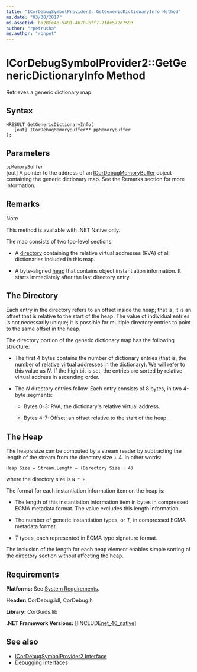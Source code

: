 ```yaml
---
title: "ICorDebugSymbolProvider2::GetGenericDictionaryInfo Method"
ms.date: "03/30/2017"
ms.assetid: ba28fe4e-5491-4670-bff7-7fde572d7593
author: "rpetrusha"
ms.author: "ronpet"
---
```

# ICorDebugSymbolProvider2::GetGenericDictionaryInfo Method
Retrieves a generic dictionary map.  
  
## Syntax  
  
```  
HRESULT GetGenericDictionaryInfo(  
   [out] ICorDebugMemoryBuffer** ppMemoryBuffer  
);  
```  
  
## Parameters  
 `ppMemoryBuffer`  
 [out] A pointer to the address of an [ICorDebugMemoryBuffer](../../../../docs/framework/unmanaged-api/debugging/icordebugmemorybuffer-interface.md) object containing the generic dictionary map. See the Remarks section for more information.  
  
## Remarks  
  
> [!NOTE]
>  This method is available with .NET Native only.  
  
 The map consists of two top-level sections:  
  
-   A [directory](#Directory) containing the relative virtual addresses (RVA) of all dictionaries included in this map.  
  
-   A byte-aligned [heap](#Heap) that contains object instantiation information. It starts immediately after the last directory entry.  
  
<a name="Directory"></a>   
## The Directory  
 Each entry in the directory refers to an offset inside the heap; that is, it is an offset that is relative to the start of the heap. The value of individual entries is not necessarily unique; it is possible for multiple directory entries to point to the same offset in the heap.  
  
 The directory portion of the generic dictionary map has the following structure:  
  
-   The first 4 bytes contains the number of dictionary entries (that is, the number of relative virtual addresses in the dictionary). We will refer to this value as *N*. If the high bit is set, the entries are sorted by relative virtual address in ascending order.  
  
-   The *N* directory entries follow. Each entry consists of 8 bytes, in two 4-byte segments:  
  
    -   Bytes 0-3: RVA; the dictionary's relative virtual address.  
  
    -   Bytes 4-7: Offset; an offset relative to the start of the heap.  
  
<a name="Heap"></a>   
## The Heap  
 The heap’s size can be computed by a stream reader by subtracting the length of the stream from the directory size + 4. In other words:  
  
```  
Heap Size = Stream.Length – (Directory Size + 4)  
```  
  
 where the directory size is `N * 8`.  
  
 The format for each instantiation information item on the heap is:  
  
-   The length of this instantiation information item in bytes in compressed ECMA metadata format. The value excludes this length information.  
  
-   The number of generic instantiation types, or *T*, in compressed ECMA metadata format.  
  
-   *T* types, each represented in ECMA type signature format.  
  
 The inclusion of the length for each heap element enables simple sorting of the directory section without affecting the heap.  
  
## Requirements  
 **Platforms:** See [System Requirements](../../../../docs/framework/get-started/system-requirements.md).  
  
 **Header:** CorDebug.idl, CorDebug.h  
  
 **Library:** CorGuids.lib  
  
 **.NET Framework Versions:** [!INCLUDE[net_46_native](../../../../includes/net-46-native-md.md)]  
  
## See also
- [ICorDebugSymbolProvider2 Interface](../../../../docs/framework/unmanaged-api/debugging/icordebugsymbolprovider2-interface.md)
- [Debugging Interfaces](../../../../docs/framework/unmanaged-api/debugging/debugging-interfaces.md)

